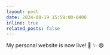 ```yaml
---
layout: post
date: 2024-08-19 15:59:00-0400
inline: true
related_posts: false
---
```


My personal website is now live! :tada: :sparkles: :smile:
